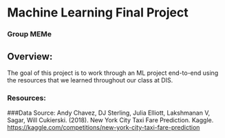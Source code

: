 # Machine Learning Final Project 

### Group MEMe

## Overview:

The goal of this project is to work through an ML project end-to-end using the resources that we learned throughout our class at DIS.

### Resources:


###Data Source:
Andy Chavez, DJ Sterling, Julia Elliott, Lakshmanan V, Sagar, Will Cukierski. (2018). New York City Taxi Fare Prediction. Kaggle. https://kaggle.com/competitions/new-york-city-taxi-fare-prediction

